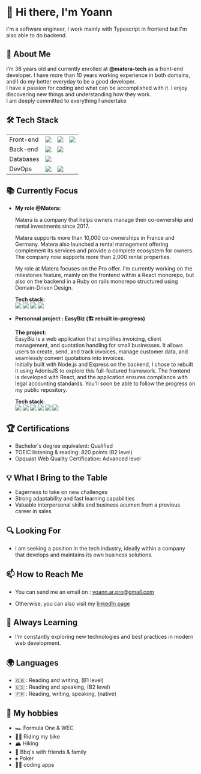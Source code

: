 # 👋 Hi there, I'm Yoann

I'm a software engineer, I work mainly with Typescript in frontend but I'm also able to do backend.

  <!-- <img src="https://img.shields.io/badge/typescript-007acc?style=plastic&logo=typescript&logoColor=white"/>
  <img src="https://img.shields.io/badge/javascript-f0db4f?style=plastic&logo=javascript&logoColor=323330"/>
  <img src="https://img.shields.io/badge/css-blue?style=plastic&logo=css3"/>
  <img src="https://img.shields.io/badge/html-white?style=plastic&logo=html5"/> -->

## 🚀 About Me

I’m 38 years old and currently enrolled at **@matera-tech** as a front-end developer. I have more than 10 years working experience in both domains, and I do my better everyday to be a good developer.
<br>
I have a passion for coding and what can be accomplished with it. I enjoy discovering new things and understanding how they work.
<br>
I am deeply committed to everything I undertake

## 🛠 Tech Stack

|           |                                                                                                          |                                                                                                  |                                                                              |
| --------- | -------------------------------------------------------------------------------------------------------- | ------------------------------------------------------------------------------------------------ | ---------------------------------------------------------------------------- |
| Front-end | <img src="https://img.shields.io/badge/react-222222?style=plastic&logo=react"/>                          | <img src="https://img.shields.io/badge/next-black?style=plastic&logo=next.js"/>                  | <img src="https://img.shields.io/badge/vite-white?style=plastic&logo=vite"/> |
| Back-end  | <img src="https://img.shields.io/badge/node-333333?style=plastic&logo=node.js"/>                         | <img src="https://img.shields.io/badge/express-333333?style=plastic&logo=express"/>              |                                                                              |
| Databases | <img src="https://img.shields.io/badge/postresql-336791?style=plastic&logo=postgresql&logoColor=white"/> |                                                                                                  |
| DevOps    | <img src="https://img.shields.io/badge/docker-E5F2FC?style=plastic&logo=docker"/>                        | <img src="https://img.shields.io/badge/Github actions-black?style=plastic&logo=github-actions"/> |                                                                              |

  <!-- <img src="https://img.shields.io/badge/MongoDB-47A248.svg?style=plastic&logo=mongodb&logoColor=white" /> -->

## 📚 Currently Focus

- **My role @Matera:**

  Matera is a company that helps owners manage their co-ownership and rental investments since 2017.

  Matera supports more than 10,000 co-ownerships in France and Germany. Matera also launched a rental management offering complement its services and provide a complete ecosystem for owners. The company now supports more than 2,000 rental properties.

  My role at Matera focuses on the Pro offer. I'm currently working on the milestones feature, mainly on the frontend within a React monorepo, but also on the backend in a Ruby on rails monorepo structured using Domain-Driven Design.

  **Tech stack:**<br>
  <img src="https://img.shields.io/badge/-007acc?style=plastic&logo=typescript&logoColor=white"/> <img src="https://img.shields.io/badge/-222222?style=plastic&logo=react"/>
  <img src="https://img.shields.io/badge/-D91404?style=plastic&logo=ruby"/>
  <img src="https://img.shields.io/badge/-CC0000?style=plastic&logo=rubyonrails"/>

- **Personnal project : EasyBiz (🏗️ rebuilt in-progress)**

  **The project:**<br>
  EasyBiz is a web application that simplifies invoicing, client management, and quotation handling for small businesses. It allows users to create, send, and track invoices, manage customer data, and seamlessly convert quotations into invoices. <br>
  Initially built with Node.js and Express on the backend, I chose to rebuilt it using AdonisJS to explore this full-featured framework. The frontend is developed with React, and the application ensures compliance with legal accounting standards.
  You'll soon be able to follow the progress on my public repository.

  **Tech stack:**<br>
  <img src="https://img.shields.io/badge/-007acc?style=plastic&logo=typescript&logoColor=white"/>
  <img src="https://img.shields.io/badge/-222222?style=plastic&logo=react"/>
  <img src="https://img.shields.io/badge/-333333?style=plastic&logo=node.js"/>
  <img src="https://img.shields.io/badge/-E5F2FC?style=plastic&logo=docker"/>
  <img src="https://img.shields.io/badge/-black?style=plastic&logo=github-actions"/>
  <img src="https://img.shields.io/badge/-336791?style=plastic&logo=postgresql&logoColor=white"/>

## 🏆 Certifications

- Bachelor's degree equivalent: Qualified
- TOEIC listening & reading: 820 points (B2 level)
- Opquast Web Quality Certification: Advanced level

## 💡 What I Bring to the Table

- Eagerness to take on new challenges
- Strong adaptability and fast learning capabilities
- Valuable interpersonal skills and business acumen from a previous career in sales

## 🔍 Looking For

- I am seeking a position in the tech industry, ideally within a company that develops and maintains its own business solutions.

## 📫 How to Reach Me

- You can send me an email on :
  yoann.ar.pro@gmail.com

- Otherwise, you can also visit my
  [linkedIn page](https://www.linkedin.com/in/yoann-auroy/)

## 🌱 Always Learning

- I’m constantly exploring new technologies and best practices in modern web development.

## 🌍 Languages

- 🇬🇧 : Reading and writing, (B1 level)
- 🇪🇸 : Reading and speaking, (B2 level)
- 🇫🇷 : Reading, writing, speaking, (native)

## 👀 My hobbies

- 🏎️ Formula One & WEC
- 🚴‍♂️ Riding my bike
- 🏔️ Hiking
- 🥩 Bbq's with friends & family
- ♠️ Poker
- 👨‍💻 coding apps
